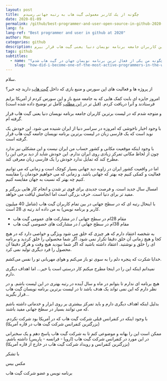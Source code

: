 ```yaml
---
layout: post
title:  چگونه از یک کاربر معمولی گیت هاب به رتبه جهانی رسیدم
date: 2020-01-09
permalink: /github/best-programmer-and-user-open-source-in-github-2020-fa/
lang: fa
lang-ref: "Best programmer and user in github at 2020"
author: Max
categories: github
description: امروز جایزه ای بابت کمک هایی که به جامعه منبع باز و اپن سورس کردم از آمریکا برایم فرستادند و آنرا دریافت کردم و متوجه شدم که توانسته ام در لیست برترین کاربران جامعه برنامه نویسان دنیا یعنی گیت هاب قرار بیرم.
tags: github
subtitles:
  - name: "چگونه من یکی از فعال ترین برنامه نویسان جهان در گیت هاب شدم؟"
    slug: "how-did-i-become-one-of-the-most-active-programmers-in-the-world-at-github-2020"
---
```


سلام.

از پروژه ها و فعالیت های اپن سورس و منبع بازی که داخل [گیت هاب](https://github.com/) دارید چه خبر؟

امروز جایزه ای بابت کمک هایی که به جامعه منبع باز و اپن سورس کردم از آمریکا برایم فرستادند و آنرا دریافت کردم. (قبل تر در [این مطلب](https://maxbase.org/2020/01/08/github/fa-Most-active-github-users-programmers-developers-in-worldwide/) کامل تر توضیح داده شده است)

و متوجه شدم که در لیست برترین کاربران جامعه برنامه نویسان دنیا یعنی گیت هاب قرار گرفته ام.

با وجود اخبار ناخوشی که امروزه در سراسر دنیا از ایران شنیده می شود.
این خودش یک نوید است که یک فارسی زبان در لیست برترین برنامه نویسان جامعه گیت هاب قرار گرفته است.

با وجود اینکه موقعیت مکانی و کشور حساب من ایران نیست و این مشکلی نیز ندارد چون از لحاظ مکانی تمرکز زیادی روی ایران ندارم. این خودش شاید از دید برخی این را مطرح کند که تمایل ندارد خودش را یک فارسی زبان معرفی کند.

اما در واقعیت کشور ایران در زاویه دید جهانی بسیار کوچک است و زمانی که می توانیم فعالیت و کمکی کنیم چه بهتر که جهانی باشد.
و زمانی که می خواهیم خودمان را مقایسه کنیم چه بهتر که نسبت به جهان مقایسه کنیم.

امسال سال جدید است.
و فرصت جدیدی برای قوی تر شدن و انجام کار هایی بزرگتر و مفید تر برای دنیا است.
حرف بزرگی است اما انجامش لیاقت می خواهد.

با اینحال رتبه ای که در سطح جهانی در بین تمام کاربران گیت هاب (شامل 40 میلیون کاربر و برنامه نویس) به من داده اند رتبه ی 28 است.

- مقام 28ام در سطح جهانی / در مشارکت های عمومی گیت هاب
- مقام 38ام در سطح جهانی / در مشارکت های خصوصی گیت هاب

به شخصه اعتقاد دارم که هر چیزی که خلق می شود ویژگی و خواصی دارد که در هیچ کجا و هیچ زمانی آن خلق دقیقا تکرار نمی شود.
آگر شما محصولی را خلق کردید و برنامه ای را خلق و نوشتید. اعتقاد داشته باشید که اگر شما نبودید هیچ وقت و هرگز دقیقا آن محصول را فرد دیگری تولید نمی کرد.

خدایا شکرت که پنجره دلم را به سوی تو باز می‌کنم و هوای مهربانی تو را نفس می‌کشم.

نمیدانم اینکه این را در اینجا مطرح میکنم کار درستی است یا خیر... اما اهداف دیگری دارم.

هیچ برنامه ای ندارم تا بتوانم در ماه و سال آینده در رتبه بهتری در این لیست باشم. و در نظر دارم که این نمی تواند یک هدف باشد تا در لیست برترین برنامه نویسان گیت هاب قرار بگیرید...

بدلیل اینکه اهداف دیگری دارم و باید تمرکز بیشتری بر روی ابزار و خدماتی داشته باشم که می توانند بسیار در سطح جهانی مفید باشند.

با وجود اینکه در کنفرانس قبلی شرکت گیت هاب که در آمریکا بود شرکت نکردم. (بزرگترین کنفرانس شرکت گیت هاب در قاره آمریکا)

ممکن است این را بهانه و موضوعی کنم تا به شرکت گیت هاب پاسخ دهم و یک سخنرانی در این مورد در کنفرانس شرکت گیت هاب (اروپا - فرانسه - پاریس) داشته باشم. (بزرگترین کنفرانس و رویداد شرکت گیت هاب در خارج از قاره آمریکا)

با تشکر

مکس بیس

برنامه نویس و عضو شرکت گیت هاب
